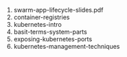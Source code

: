 1. swarm-app-lifecycle-slides.pdf
1. container-registries
1. kubernetes-intro
1. basit-terms-system-parts
1. exposing-kubernetes-ports
1. kubernetes-management-techniques
